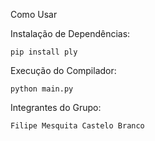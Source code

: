 Como Usar

Instalação de Dependências:
```
pip install ply
```

Execução do Compilador:
```
python main.py
```

Integrantes do Grupo:
```
Filipe Mesquita Castelo Branco
```
